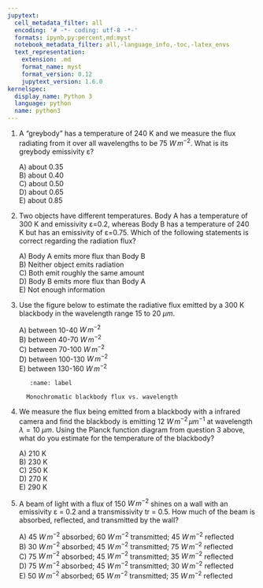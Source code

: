 ```yaml
---
jupytext:
  cell_metadata_filter: all
  encoding: '# -*- coding: utf-8 -*-'
  formats: ipynb,py:percent,md:myst
  notebook_metadata_filter: all,-language_info,-toc,-latex_envs
  text_representation:
    extension: .md
    format_name: myst
    format_version: 0.12
    jupytext_version: 1.6.0
kernelspec:
  display_name: Python 3
  language: python
  name: python3
---
```



1. A “greybody” has a temperature of 240 K and we measure the flux
   radiating from it over all wavelengths to be 75 $W\,m^{-2}$.
   What is its greybody emissivity ε?

   A)  about 0.35  
   B)  about 0.40  
   C)  about 0.50  
   D)  about 0.65  
   E)  about 0.85  


2. Two objects have different temperatures. Body A has a temperature of
   300 K and emissivity ε=0.2, whereas Body B has a temperature of 240
   K but has an emissivity of ε=0.75. Which of the following statements
   is correct regarding the radiation flux?

   A)  Body A emits more flux than Body B  
   B)  Neither object emits radiation  
   C)  Both emit roughly the same amount  
   D)  Body B emits more flux than Body A  
   E)  Not enough information  


3. Use the figure below to estimate the radiative flux emitted by a
   300 K blackbody in the wavelength range 15 to 20 $\mu m$.

   A) between 10-40 $W\,m^{-2}$  
   B) between 40-70 $W\,m^{-2}$  
   C) between 70-100  $W\,m^{-2}$  
   D) between 100-130 $W\,m^{-2}$  
   E) between 130-160 $W\,m^{-2}$  

   ```{figure} ./media/q3.png
      :name: label

     Monochromatic blackbody flux vs. wavelength
   ```

4. We measure the flux being emitted from a blackbody with a infrared
   camera and find the blackbody is emitting 12 $W\,m^{-2}\,\mu m^{-1}$
   at wavelength $\lambda = 10\ \mu m$. Using the Planck
   function diagram from question 3 above, what do you estimate for the
   temperature of the blackbody?

   A)  210 K  
   B)  230 K  
   C)  250 K  
   D)  270 K  
   E)  290 K  


5. A beam of light with a flux of 150 $W\,m^{-2}$ shines on a wall
   with an emissivity ε = 0.2 and a transmissivity tr = 0.5. How much
   of the beam is absorbed, reflected, and transmitted by the wall?

   A)  45 $W\,m^{-2}$ absorbed; 60 $W\,m^{-2}$ transmitted; 45 $W\,m^{-2}$ reflected  
   B)  30 $W\,m^{-2}$ absorbed; 45 $W\,m^{-2}$ transmitted; 75 $W\,m^{-2}$ reflected  
   C)  75 $W\,m^{-2}$ absorbed; 45 $W\,m^{-2}$ transmitted; 35 $W\,m^{-2}$ reflected  
   D)  75 $W\,m^{-2}$ absorbed; 45 $W\,m^{-2}$ transmitted; 30 $W\,m^{-2}$ reflected  
   E)  50 $W\,m^{-2}$ absorbed; 65 $W\,m^{-2}$ transmitted;  35 $W\,m^{-2}$ reflected
   



